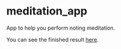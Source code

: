 meditation_app
==============

App to help you perform noting meditation.

You can see the finished result <a href="http://meditationapp.nielmalhotra.com">here</a>.
